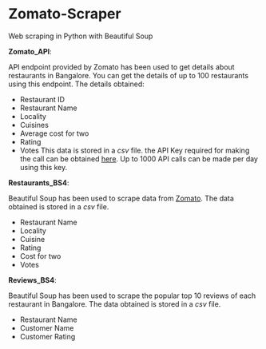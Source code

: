 # Zomato-Scraper
Web scraping in Python with Beautiful Soup



**Zomato_API**:

API endpoint provided by Zomato has been used to get details about restaurants in Bangalore. You can get the details of up to 100 restaurants using this endpoint. The details obtained:
* Restaurant ID
* Restaurant Name
* Locality
* Cuisines
* Average cost for two
* Rating
* Votes
This data is stored in a *csv* file. the API Key required for making the call can be obtained [here](https://developers.zomato.com/api). Up to 1000 API calls can be made per day using this key.




**Restaurants_BS4**:

Beautiful Soup has been used to scrape data from [Zomato](https://www.zomato.com/bangalore/restaurants). The data obtained is stored in a *csv* file.
* Restaurant Name
* Locality
* Cuisine
* Rating
* Cost for two
* Votes




**Reviews_BS4**:

Beautiful Soup has been used to scrape the popular top 10 reviews of each restaurant in Bangalore. The data obtained is stored in a *csv* file.
* Restaurant Name
* Customer Name
* Customer Rating
